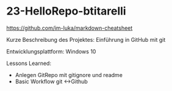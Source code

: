 # 23-HelloRepo-btitarelli

https://github.com/im-luka/markdown-cheatsheet

Kurze Beschreibung des Projektes: Einführung in GitHub mit git

Entwicklungsplattform: Windows 10

Lessons Learned:
+ Anlegen GitRepo mit gitignore und readme
+ Basic Workflow git <->Github 
